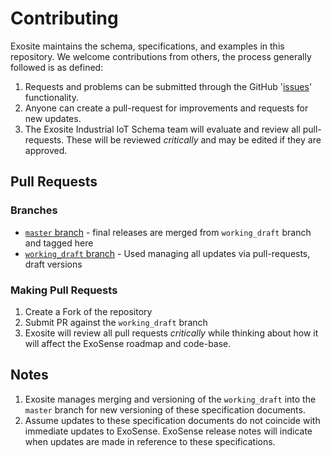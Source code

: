 # Contributing

Exosite maintains the schema, specifications, and examples in this repository. We welcome contributions from others, the process generally followed is as defined:

1. Requests and problems can be submitted through the GitHub '[issues](https://github.com/exosite/industrial_iot_schema/issues)' functionality.  
2. Anyone can create a pull-request for improvements and requests for new updates.
3. The Exosite Industrial IoT Schema team will evaluate and review all pull-requests.  These will be reviewed _critically_ and may be edited if they are approved.  

## Pull Requests

### Branches

* [`master` branch](https://github.com/exosite/industrial_iot_schema) - final releases are merged from `working_draft` branch and tagged here
* [`working_draft` branch](https://github.com/exosite/industrial_iot_schema/tree/working_draft) - Used managing all updates via pull-requests, draft versions

### Making Pull Requests

1. Create a Fork of the repository 
2. Submit PR against the `working_draft` branch 
3. Exosite will review all pull requests _critically_ while thinking about how it will affect the ExoSense roadmap and code-base.

## Notes

1. Exosite manages merging and versioning of the `working_draft` into the `master` branch for new versioning of these specification documents. 
2. Assume updates to these specification documents do not coincide with immediate updates to ExoSense. ExoSense release notes will indicate when updates are made in reference to these specifications.

